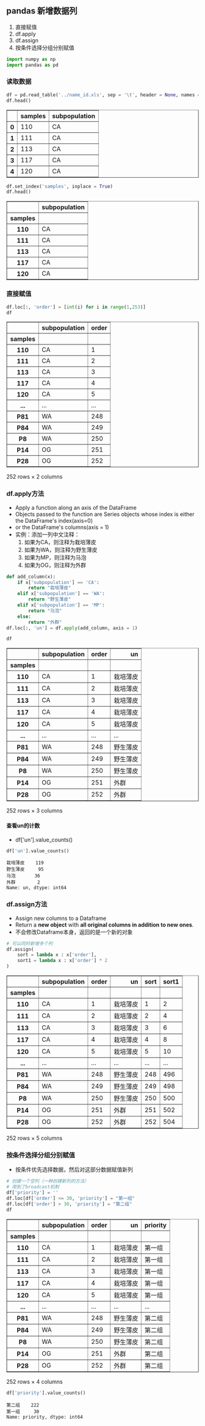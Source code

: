 ## pandas 新增数据列
1. 直接赋值
2. df.apply
3. df.assign
4. 按条件选择分组分别赋值


```python
import numpy as np
import pandas as pd
```

### 读取数据


```python
df = pd.read_table('../name_id.xls', sep = '\t', header = None, names = ['samples', 'subpopulation'])
df.head()
```




<div>
<style scoped>
    .dataframe tbody tr th:only-of-type {
        vertical-align: middle;
    }

    .dataframe tbody tr th {
        vertical-align: top;
    }

    .dataframe thead th {
        text-align: right;
    }
</style>
<table border="1" class="dataframe">
  <thead>
    <tr style="text-align: right;">
      <th></th>
      <th>samples</th>
      <th>subpopulation</th>
    </tr>
  </thead>
  <tbody>
    <tr>
      <th>0</th>
      <td>110</td>
      <td>CA</td>
    </tr>
    <tr>
      <th>1</th>
      <td>111</td>
      <td>CA</td>
    </tr>
    <tr>
      <th>2</th>
      <td>113</td>
      <td>CA</td>
    </tr>
    <tr>
      <th>3</th>
      <td>117</td>
      <td>CA</td>
    </tr>
    <tr>
      <th>4</th>
      <td>120</td>
      <td>CA</td>
    </tr>
  </tbody>
</table>
</div>




```python
df.set_index('samples', inplace = True)
df.head()
```




<div>
<style scoped>
    .dataframe tbody tr th:only-of-type {
        vertical-align: middle;
    }

    .dataframe tbody tr th {
        vertical-align: top;
    }

    .dataframe thead th {
        text-align: right;
    }
</style>
<table border="1" class="dataframe">
  <thead>
    <tr style="text-align: right;">
      <th></th>
      <th>subpopulation</th>
    </tr>
    <tr>
      <th>samples</th>
      <th></th>
    </tr>
  </thead>
  <tbody>
    <tr>
      <th>110</th>
      <td>CA</td>
    </tr>
    <tr>
      <th>111</th>
      <td>CA</td>
    </tr>
    <tr>
      <th>113</th>
      <td>CA</td>
    </tr>
    <tr>
      <th>117</th>
      <td>CA</td>
    </tr>
    <tr>
      <th>120</th>
      <td>CA</td>
    </tr>
  </tbody>
</table>
</div>



### 直接赋值


```python
df.loc[:, 'order'] = [int(i) for i in range(1,253)]
df
```




<div>
<style scoped>
    .dataframe tbody tr th:only-of-type {
        vertical-align: middle;
    }

    .dataframe tbody tr th {
        vertical-align: top;
    }

    .dataframe thead th {
        text-align: right;
    }
</style>
<table border="1" class="dataframe">
  <thead>
    <tr style="text-align: right;">
      <th></th>
      <th>subpopulation</th>
      <th>order</th>
    </tr>
    <tr>
      <th>samples</th>
      <th></th>
      <th></th>
    </tr>
  </thead>
  <tbody>
    <tr>
      <th>110</th>
      <td>CA</td>
      <td>1</td>
    </tr>
    <tr>
      <th>111</th>
      <td>CA</td>
      <td>2</td>
    </tr>
    <tr>
      <th>113</th>
      <td>CA</td>
      <td>3</td>
    </tr>
    <tr>
      <th>117</th>
      <td>CA</td>
      <td>4</td>
    </tr>
    <tr>
      <th>120</th>
      <td>CA</td>
      <td>5</td>
    </tr>
    <tr>
      <th>...</th>
      <td>...</td>
      <td>...</td>
    </tr>
    <tr>
      <th>P81</th>
      <td>WA</td>
      <td>248</td>
    </tr>
    <tr>
      <th>P84</th>
      <td>WA</td>
      <td>249</td>
    </tr>
    <tr>
      <th>P8</th>
      <td>WA</td>
      <td>250</td>
    </tr>
    <tr>
      <th>P14</th>
      <td>OG</td>
      <td>251</td>
    </tr>
    <tr>
      <th>P28</th>
      <td>OG</td>
      <td>252</td>
    </tr>
  </tbody>
</table>
<p>252 rows × 2 columns</p>
</div>



### df.apply方法
* Apply a function along an axis of the DataFrame
* Objects passed to the function are Series objects whose index is either the DataFrame's index(axis=0)
* or the DataFrame's columns(axis = 1)
* 实例：添加一列中文注释：
    1. 如果为CA，则注释为栽培薄皮
    2. 如果为WA，则注释为野生薄皮
    3. 如果为MP，则注释为马泡
    4. 如果为OG，则注释为外群


```python
def add_column(x):
    if x['subpopulation'] == 'CA':
        return "栽培薄皮"
    elif x['subpopulation'] == 'WA':
        return "野生薄皮"
    elif x['subpopulation'] == 'MP':
        return "马泡"
    else:
        return "外群"
df.loc[:, 'un'] = df.apply(add_column, axis = 1)
```


```python
df
```




<div>
<style scoped>
    .dataframe tbody tr th:only-of-type {
        vertical-align: middle;
    }

    .dataframe tbody tr th {
        vertical-align: top;
    }

    .dataframe thead th {
        text-align: right;
    }
</style>
<table border="1" class="dataframe">
  <thead>
    <tr style="text-align: right;">
      <th></th>
      <th>subpopulation</th>
      <th>order</th>
      <th>un</th>
    </tr>
    <tr>
      <th>samples</th>
      <th></th>
      <th></th>
      <th></th>
    </tr>
  </thead>
  <tbody>
    <tr>
      <th>110</th>
      <td>CA</td>
      <td>1</td>
      <td>栽培薄皮</td>
    </tr>
    <tr>
      <th>111</th>
      <td>CA</td>
      <td>2</td>
      <td>栽培薄皮</td>
    </tr>
    <tr>
      <th>113</th>
      <td>CA</td>
      <td>3</td>
      <td>栽培薄皮</td>
    </tr>
    <tr>
      <th>117</th>
      <td>CA</td>
      <td>4</td>
      <td>栽培薄皮</td>
    </tr>
    <tr>
      <th>120</th>
      <td>CA</td>
      <td>5</td>
      <td>栽培薄皮</td>
    </tr>
    <tr>
      <th>...</th>
      <td>...</td>
      <td>...</td>
      <td>...</td>
    </tr>
    <tr>
      <th>P81</th>
      <td>WA</td>
      <td>248</td>
      <td>野生薄皮</td>
    </tr>
    <tr>
      <th>P84</th>
      <td>WA</td>
      <td>249</td>
      <td>野生薄皮</td>
    </tr>
    <tr>
      <th>P8</th>
      <td>WA</td>
      <td>250</td>
      <td>野生薄皮</td>
    </tr>
    <tr>
      <th>P14</th>
      <td>OG</td>
      <td>251</td>
      <td>外群</td>
    </tr>
    <tr>
      <th>P28</th>
      <td>OG</td>
      <td>252</td>
      <td>外群</td>
    </tr>
  </tbody>
</table>
<p>252 rows × 3 columns</p>
</div>



#### 查看un的计数
* df['un'].value_counts()


```python
df['un'].value_counts()
```




    栽培薄皮    119
    野生薄皮     95
    马泡       36
    外群        2
    Name: un, dtype: int64



### df.assign方法
* Assign new columns to a Dataframe
* Return a **new object** with **all original columns in addition to new ones**.
* 不会修改Dataframe本身，返回的是一个新的对象


```python
# 可以同时新增多个列
df.assign(
    sort = lambda x : x['order'],
    sort1 = lambda x : x['order'] * 2
)
```




<div>
<style scoped>
    .dataframe tbody tr th:only-of-type {
        vertical-align: middle;
    }

    .dataframe tbody tr th {
        vertical-align: top;
    }

    .dataframe thead th {
        text-align: right;
    }
</style>
<table border="1" class="dataframe">
  <thead>
    <tr style="text-align: right;">
      <th></th>
      <th>subpopulation</th>
      <th>order</th>
      <th>un</th>
      <th>sort</th>
      <th>sort1</th>
    </tr>
    <tr>
      <th>samples</th>
      <th></th>
      <th></th>
      <th></th>
      <th></th>
      <th></th>
    </tr>
  </thead>
  <tbody>
    <tr>
      <th>110</th>
      <td>CA</td>
      <td>1</td>
      <td>栽培薄皮</td>
      <td>1</td>
      <td>2</td>
    </tr>
    <tr>
      <th>111</th>
      <td>CA</td>
      <td>2</td>
      <td>栽培薄皮</td>
      <td>2</td>
      <td>4</td>
    </tr>
    <tr>
      <th>113</th>
      <td>CA</td>
      <td>3</td>
      <td>栽培薄皮</td>
      <td>3</td>
      <td>6</td>
    </tr>
    <tr>
      <th>117</th>
      <td>CA</td>
      <td>4</td>
      <td>栽培薄皮</td>
      <td>4</td>
      <td>8</td>
    </tr>
    <tr>
      <th>120</th>
      <td>CA</td>
      <td>5</td>
      <td>栽培薄皮</td>
      <td>5</td>
      <td>10</td>
    </tr>
    <tr>
      <th>...</th>
      <td>...</td>
      <td>...</td>
      <td>...</td>
      <td>...</td>
      <td>...</td>
    </tr>
    <tr>
      <th>P81</th>
      <td>WA</td>
      <td>248</td>
      <td>野生薄皮</td>
      <td>248</td>
      <td>496</td>
    </tr>
    <tr>
      <th>P84</th>
      <td>WA</td>
      <td>249</td>
      <td>野生薄皮</td>
      <td>249</td>
      <td>498</td>
    </tr>
    <tr>
      <th>P8</th>
      <td>WA</td>
      <td>250</td>
      <td>野生薄皮</td>
      <td>250</td>
      <td>500</td>
    </tr>
    <tr>
      <th>P14</th>
      <td>OG</td>
      <td>251</td>
      <td>外群</td>
      <td>251</td>
      <td>502</td>
    </tr>
    <tr>
      <th>P28</th>
      <td>OG</td>
      <td>252</td>
      <td>外群</td>
      <td>252</td>
      <td>504</td>
    </tr>
  </tbody>
</table>
<p>252 rows × 5 columns</p>
</div>



### 按条件选择分组分别赋值
* 按条件优先选择数据，然后对这部分数据赋值新列


```python
# 创建一个空列（一种创建新列的方法）
# 用到了broadcast机制
df['priority'] = ''
df.loc[df['order'] <= 30, 'priority'] = "第一组"
df.loc[df['order'] > 30, 'priority'] = "第二组"
df
```




<div>
<style scoped>
    .dataframe tbody tr th:only-of-type {
        vertical-align: middle;
    }

    .dataframe tbody tr th {
        vertical-align: top;
    }

    .dataframe thead th {
        text-align: right;
    }
</style>
<table border="1" class="dataframe">
  <thead>
    <tr style="text-align: right;">
      <th></th>
      <th>subpopulation</th>
      <th>order</th>
      <th>un</th>
      <th>priority</th>
    </tr>
    <tr>
      <th>samples</th>
      <th></th>
      <th></th>
      <th></th>
      <th></th>
    </tr>
  </thead>
  <tbody>
    <tr>
      <th>110</th>
      <td>CA</td>
      <td>1</td>
      <td>栽培薄皮</td>
      <td>第一组</td>
    </tr>
    <tr>
      <th>111</th>
      <td>CA</td>
      <td>2</td>
      <td>栽培薄皮</td>
      <td>第一组</td>
    </tr>
    <tr>
      <th>113</th>
      <td>CA</td>
      <td>3</td>
      <td>栽培薄皮</td>
      <td>第一组</td>
    </tr>
    <tr>
      <th>117</th>
      <td>CA</td>
      <td>4</td>
      <td>栽培薄皮</td>
      <td>第一组</td>
    </tr>
    <tr>
      <th>120</th>
      <td>CA</td>
      <td>5</td>
      <td>栽培薄皮</td>
      <td>第一组</td>
    </tr>
    <tr>
      <th>...</th>
      <td>...</td>
      <td>...</td>
      <td>...</td>
      <td>...</td>
    </tr>
    <tr>
      <th>P81</th>
      <td>WA</td>
      <td>248</td>
      <td>野生薄皮</td>
      <td>第二组</td>
    </tr>
    <tr>
      <th>P84</th>
      <td>WA</td>
      <td>249</td>
      <td>野生薄皮</td>
      <td>第二组</td>
    </tr>
    <tr>
      <th>P8</th>
      <td>WA</td>
      <td>250</td>
      <td>野生薄皮</td>
      <td>第二组</td>
    </tr>
    <tr>
      <th>P14</th>
      <td>OG</td>
      <td>251</td>
      <td>外群</td>
      <td>第二组</td>
    </tr>
    <tr>
      <th>P28</th>
      <td>OG</td>
      <td>252</td>
      <td>外群</td>
      <td>第二组</td>
    </tr>
  </tbody>
</table>
<p>252 rows × 4 columns</p>
</div>




```python
df['priority'].value_counts()
```




    第二组    222
    第一组     30
    Name: priority, dtype: int64


